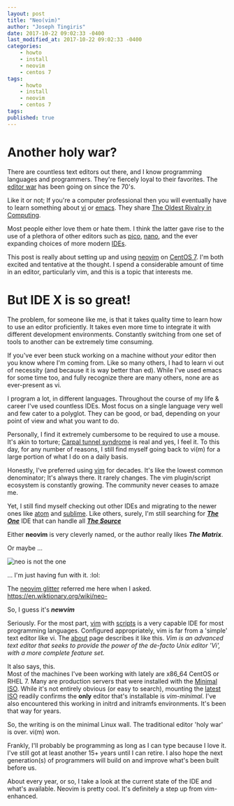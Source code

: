 ```yaml
---
layout: post
title: "Neo(vim)"
author: "Joseph Tingiris"
date: 2017-10-22 09:02:33 -0400
last_modified_at: 2017-10-22 09:02:33 -0400
categories:
    - howto
    - install
    - neovim
    - centos 7
tags:
    - howto
    - install
    - neovim
    - centos 7
tags:
published: true
---
```


# Another holy war?

There are countless text editors out there, and I know programming languages and programmers.  They're fiercely loyal to their favorites.  The [editor war](https://en.wikipedia.org/wiki/Editor_war) has been going on since the 70's.

Like it or not;  If you're a computer professional then you will eventually have to learn something about [vi](https://en.wikipedia.org/wiki/Vi) or [emacs](https://en.wikipedia.org/wiki/Emacs).  They share [The Oldest Rivalry in Computing](http://www.slate.com/articles/technology/bitwise/2014/05/oldest_software_rivalry_emacs_and_vi_two_text_editors_used_by_programmers.html).

Most people either love them or hate them.  I think the latter gave rise to the use of a plethora of other editors such as [pico](https://en.wikipedia.org/wiki/Pico_(text_editor)), [nano](https://en.wikipedia.org/wiki/GNU_nano), and the ever expanding choices of more modern [IDEs](https://en.wikipedia.org/wiki/Integrated_development_environment).

This post is really about setting up and using [neovim](https://github.com/neovim/neovim) on [CentOS 7](https://www.centos.org/).  I'm both excited and tentative at the thought.  I spend a considerable amount of time in an editor, particularly vim, and this is a topic that interests me.

# But IDE X is so great!

The problem, for someone like me, is that it takes quality time to learn how to use an editor proficiently.  It takes even more time to integrate it with different development environments. Constantly switching from one set of tools to another can be extremely time consuming.

If you've ever been stuck working on a machine without *your* editor then you know where I'm coming from.  Like so many others, I had to learn vi out of necessity (and because it is way better than ed).  While I've used emacs for some time too, and fully recognize there are many others, none are as ever-present as vi.

I program a lot, in different languages.  Throughout the course of my life & career I've used countless IDEs.  Most focus on a single language very well and few cater to a polyglot.  They can be good, or bad, depending on your point of view and what you want to do.

Personally, I find it extremely cumbersome to be required to use a mouse.  It's akin to torture; [Carpal tunnel syndrome](https://en.wikipedia.org/wiki/Carpal_tunnel_syndrome) is real and yes, I feel it.  To this day, for any number of reasons, I still find myself going back to vi(m) for a large portion of what I do on a daily basis.  

Honestly, I've preferred using [vim](http://www.vim.org/) for decades.  It's like the lowest common denominator; It's always there.  It rarely changes.  The vim plugin/script ecosystem is constantly growing. The community never ceases to amaze me.

Yet, I still find myself checking out other IDEs and migrating to the newer ones like [atom](https://atom.io/) and [sublime](https://www.sublimetext.com/).  Like others, surely, I'm still searching for ***[The One](http://matrix.wikia.com/wiki/The_One)*** IDE that can handle all ***[The Source](http://matrix.wikia.com/wiki/The_Source)***

Either **neovim** is very cleverly named, or the author really likes ***The Matrix***.

Or maybe ...

![neo is not the one](http://www.memebucket.com/mb/2012/08/What-If-Neo-Is-Not-The-One-852.png)

... I'm just having fun with it. :lol:

The [neovim glitter](https://gitter.im/neovim/neovim) referred me here when I asked.  https://en.wiktionary.org/wiki/neo-

So, I guess it's ***newvim***

Seriously.  For the most part, [vim](http://www.vim.org/) with [scripts](http://www.vim.org/scripts/) is a very capable IDE for most programming languages. Configured appropriately, vim is far from a 'simple' text editor like vi. The [about](http://www.vim.org/about) page describes it like this.  *Vim is an advanced text editor that seeks to provide the power of the de-facto Unix editor 'Vi', with a more complete feature set.*

It also says, this.  
Most of the machines I've been working with lately are x86_64 CentOS or RHEL 7.  Many are production servers that were installed with the [Minimal ISO](https://www.centos.org/download/).  While it's not entirely obvious (or easy to search), mounting the [latest ISO](http://isoredirect.centos.org/centos/7/isos/x86_64/CentOS-7-x86_64-Minimal-1708.iso]) readily confirms the **only** editor that's installable is *vim-minimal*.  I've also encountered this working in initrd and initramfs environments.  It's been that way for years.

So, the writing is on the minimal Linux wall.  The traditional editor 'holy war' is over.  vi(m) won.


Frankly, I'll probably be programming as long as I can type because I love it.  I've still got at least another 15+ years until I can retire.  I also hope the next generation(s) of programmers will build on and improve what's been built before us.

About every year, or so, I take a look at the current state of the IDE and what's available.  Neovim is pretty cool.  It's definitely a step up from vim-enhanced.

